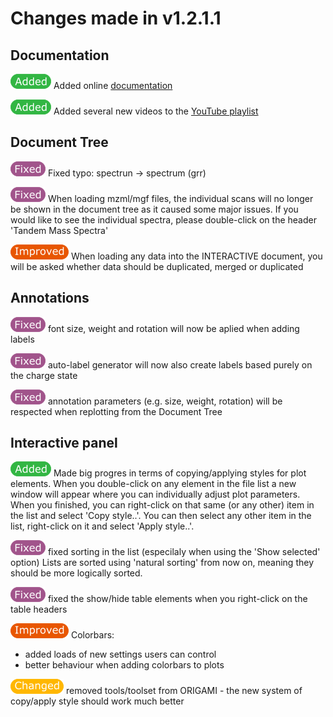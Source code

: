 # Changes made in v1.2.1.1

## Documentation

![Added](img/added.png) Added online [documentation](https://lukasz-migas.github.io/ORIGAMI/)

![Added](img/added.png) Added several new videos to the [YouTube playlist](https://www.youtube.com/playlist?list=PLrPB7zfH4WXMYa5CN9qDtl-G-Ax_L6AK8)

## Document Tree

![Fixed](img/fixed.png) Fixed typo: spectrun -> spectrum (grr)

![Fixed](img/fixed.png) When loading mzml/mgf files, the individual scans will no longer be shown in the document tree as it caused some major issues. If you would like to see the individual spectra, please double-click on the header 'Tandem Mass Spectra'

![Improved](img/improved.png) When loading any data into the INTERACTIVE document, you will be asked whether data should be duplicated, merged or duplicated

## Annotations

![Fixed](img/fixed.png) font size, weight and rotation will now be aplied when adding labels

![Fixed](img/fixed.png) auto-label generator will now also create labels based purely on the charge state

![Fixed](img/fixed.png) annotation parameters (e.g. size, weight, rotation) will be respected when replotting from the Document Tree

## Interactive panel

![Added](img/added.png) Made big progres in terms of copying/applying styles for plot elements. When you double-click on any element in the file list a new window will appear where you can individually adjust plot parameters. When you finished, you can right-click on that same (or any other) item in the list and select 'Copy style..'. You can then select any other item in the list, right-click on it and select  'Apply style..'.  

![Fixed](img/fixed.png) fixed sorting in the list (especilaly when using the 'Show selected' option) Lists are sorted using 'natural sorting' from now on, meaning they should be more logically sorted.

![Fixed](img/fixed.png) fixed the show/hide table elements when you right-click on the table headers

![Improved](img/improved.png) Colorbars:

* added loads of new settings users can control
* better behaviour when adding colorbars to plots

![Changed](img/changed.png) removed tools/toolset from ORIGAMI - the new system of copy/apply style should work much better